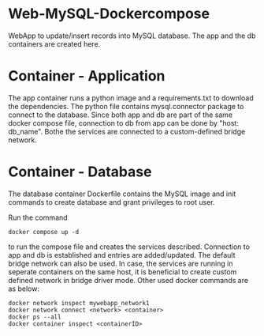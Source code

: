 # Web-MySQL-Dockercompose
WebApp to update/insert records into MySQL database. The app and the db containers are created here.

# Container - Application

The app container runs a python image and a requirements.txt to download the dependencies. The python file contains mysql.connector package to connect to the database. 
Since both app and db are part of the same docker compose file, connection to db from app can be done by "host: db_name". Bothe the services are connected to a custom-defined bridge network.

# Container - Database

The database container Dockerfile contains the MySQL image and init commands to create database and grant privileges to root user.

Run the command 
```docker
docker compose up -d 
```

to run the compose file and creates the services described. Connection to app and db is established and entries are added/updated. The default bridge network can also be used. In case, the services are running in seperate containers on the same host, it is beneficial to create custom defined network in bridge driver mode. Other used docker commands are as below:

```docker
docker network inspect mywebapp_network1
docker network connect <network> <container>
docker ps --all
docker container inspect <containerID>
```



